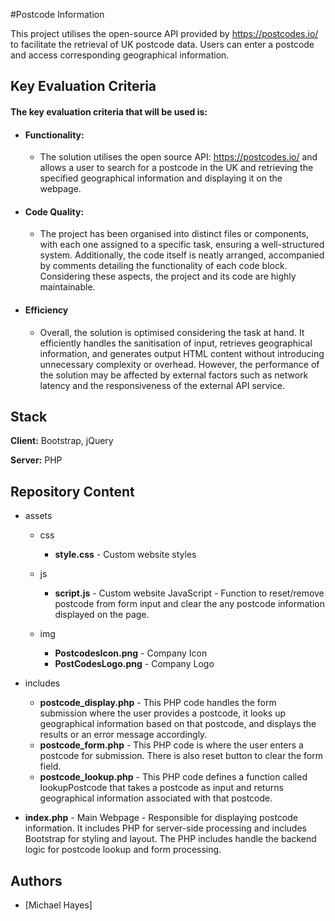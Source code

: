 
#Postcode Information

This project utilises the open-source API provided by https://postcodes.io/ to facilitate the retrieval of UK postcode data. Users can enter a postcode and access corresponding geographical information.


## Key Evaluation Criteria

#### The key evaluation criteria that will be used is:

 
- #### Functionality:

    - The solution utilises the open source API: https://postcodes.io/ and allows a user to search for a postcode in the UK and retrieving the specified geographical information and displaying it on the webpage.

- #### Code Quality:

    - The project has been organised into distinct files or components, with each one assigned to a specific task, ensuring a well-structured system. Additionally, the code itself is neatly arranged, accompanied by comments detailing the functionality of each code block. Considering these aspects, the project and its code are highly maintainable.

- #### Efficiency

    - Overall, the solution is optimised considering the task at hand. It efficiently handles the sanitisation of input, retrieves geographical information, and generates output HTML content without introducing unnecessary complexity or overhead. However, the performance of the solution may be affected by external factors such as network latency and the responsiveness of the external API service.


## Stack

**Client:** Bootstrap, jQuery

**Server:** PHP


## Repository Content

- assets
    - css
        - **style.css** - Custom website styles
    
    - js 
        - **script.js** - Custom website JavaScript - Function to reset/remove postcode from form input and clear the any postcode information displayed on the page.

    - img 
        - **PostcodesIcon.png** - Company Icon
        - **PostCodesLogo.png** - Company Logo
- includes 
    - **postcode_display.php** - This PHP code handles the form submission where the user provides a postcode, it looks up geographical information based on that postcode, and displays the results or an error message accordingly.
    - **postcode_form.php** - This PHP code is where the user enters a postcode for submission. There is also reset button to clear the form field.
    - **postcode_lookup.php** - This PHP code defines a function called lookupPostcode that takes a postcode as input and returns geographical information associated with that postcode. 

- **index.php** - Main Webpage - Responsible for displaying postcode information. It includes PHP for server-side processing and includes Bootstrap for styling and layout. The PHP includes handle the backend logic for postcode lookup and form processing. 

## Authors

- [Michael Hayes]

